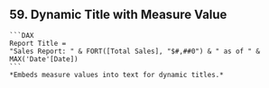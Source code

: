 ## 59. **Dynamic Title with Measure Value**  
    ```DAX
    Report Title = 
    "Sales Report: " & FORT([Total Sales], "$#,##0") & " as of " & MAX('Date'[Date])
    ```
    *Embeds measure values into text for dynamic titles.*
